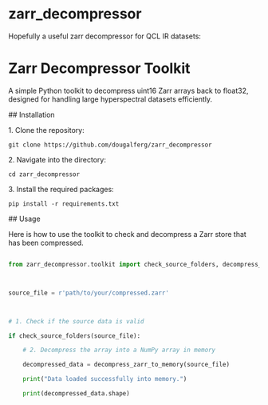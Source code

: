 # zarr\_decompressor

Hopefully a useful zarr decompressor for QCL IR datasets:

# Zarr Decompressor Toolkit



A simple Python toolkit to decompress uint16 Zarr arrays back to float32, designed for handling large hyperspectral datasets efficiently.



\## Installation



1\. Clone the repository:

`git clone https://github.com/dougalferg/zarr_decompressor`

2\. Navigate into the directory:

`cd zarr_decompressor`

3\. Install the required packages:

`pip install -r requirements.txt`



\## Usage



Here is how to use the toolkit to check and decompress a Zarr store that has been compressed.



```python

from zarr_decompressor.toolkit import check_source_folders, decompress_zarr_to_memory



source_file = r'path/to/your/compressed.zarr'



# 1. Check if the source data is valid

if check_source_folders(source_file):

	# 2. Decompress the array into a NumPy array in memory

	decompressed_data = decompress_zarr_to_memory(source_file)

	print("Data loaded successfully into memory.")

	print(decompressed_data.shape)

